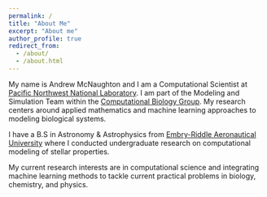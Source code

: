 ```yaml
---
permalink: /
title: "About Me"
excerpt: "About me"
author_profile: true
redirect_from: 
  - /about/
  - /about.html
---
```


My name is Andrew McNaughton and I am a Computational Scientist at [Pacific Northwest National Laboratory](https://www.pnnl.gov). I am part of the Modeling and Simulation Team within the [Computational Biology Group](https://www.pnnl.gov/computational-biology). My research centers around applied mathematics and machine learning approaches to modeling biological systems.

I have a B.S in Astronomy & Astrophysics from [Embry-Riddle Aeronautical University](https://daytonabeach.erau.edu) where I conducted undergraduate research on computational modeling of stellar properties. 

My current research interests are in computational science and integrating machine learning methods to tackle current practical problems in biology, chemistry, and physics.
